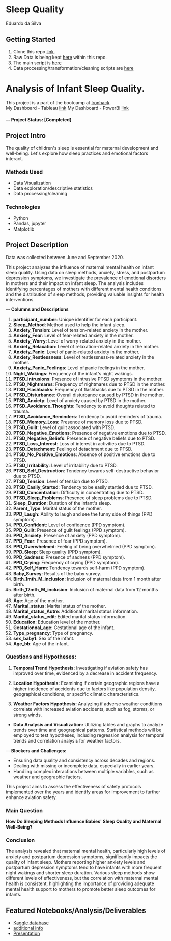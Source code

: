 # Sleep Quality
Eduardo da Silva


## Getting Started

1. Clone this repo  [link](https://github.com/drivedudu/Week_3_project.git).
2. Raw Data is being kept [here](https://www.kaggle.com/datasets/yassereleraky/aviation-accident-ntsb?select=AviationData.csv) within this repo.
3. The main script is [here](https://raw.githubusercontent.com/drivedudu/Week_3_project/main/AviationDA.ipynb)
4. Data processing/transformation/cleaning scripts are [here](https://raw.githubusercontent.com/drivedudu/Week_3_project/main/defs.py)


# Analysis of Infant Sleep Quality.

This project is a part of the bootcamp at [Ironhack](https://ironhack.com/).  
My Dashboard - Tableau [link](https://public.tableau.com/app/profile/edu.mai/viz/tableau_17195168399390/Dashboard1?publish=yes)
My Dashboard - PowerBi [link](https://github.com/drivedudu/Sleep_quality/blob/main/powerbi-tableau%20files/sleepdata-powerbi-pdf.pdf)

#### -- Project Status: [Completed]

## Project Intro
The quality of children's sleep is essential for maternal development and well-being. 
Let's explore how sleep practices and emotional factors interact.


### Methods Used
* Data Visualization
* Data exploration/descriptive statistics
* Data processing/cleaning


### Technologies
* Python
* Pandas, jupyter
* Matplotlib

## Project Description
Data was collected between June and September 2020.

This project analyzes the influence of maternal mental health on infant sleep quality. Using data on sleep methods, anxiety, stress, and postpartum depression symptoms, we investigate the prevalence of emotional disorders in mothers and their impact on infant sleep. The analysis includes identifying percentages of mothers with different mental health conditions and the distribution of sleep methods, providing valuable insights for health interventions.

-- **Columns and Descriptions**

1. **participant_number**: Unique identifier for each participant.
2. **Sleep_Method**: Method used to help the infant sleep.
3. **Anxiety_Tension**: Level of tension-related anxiety in the mother.
4. **Anxiety_Fear**: Level of fear-related anxiety in the mother.
5. **Anxiety_Worry**: Level of worry-related anxiety in the mother.
6. **Anxiety_Relaxation**: Level of relaxation-related anxiety in the mother.
7. **Anxiety_Panic**: Level of panic-related anxiety in the mother.
8. **Anxiety_Restlessness**: Level of restlessness-related anxiety in the mother.
9. **Anxiety_Panic_Feelings**: Level of panic feelings in the mother.
10. **Night_Wakings**: Frequency of the infant's night wakings.
11. **PTSD_Intrusions**: Presence of intrusive PTSD symptoms in the mother.
12. **PTSD_Nightmares**: Frequency of nightmares due to PTSD in the mother.
13. **PTSD_Flashbacks**: Frequency of flashbacks due to PTSD in the mother.
14. **PTSD_Disturbance**: Overall disturbance caused by PTSD in the mother.
15. **PTSD_Anxiety**: Level of anxiety caused by PTSD in the mother.
16. **PTSD_Avoidance_Thoughts**: Tendency to avoid thoughts related to trauma.
17. **PTSD_Avoidance_Reminders**: Tendency to avoid reminders of trauma.
18. **PTSD_Memory_Loss**: Presence of memory loss due to PTSD.
19. **PTSD_Guilt**: Level of guilt associated with PTSD.
20. **PTSD_Negative_Emotions**: Presence of negative emotions due to PTSD.
21. **PTSD_Negative_Beliefs**: Presence of negative beliefs due to PTSD.
22. **PTSD_Loss_Interest**: Loss of interest in activities due to PTSD.
23. **PTSD_Detachment**: Feeling of detachment due to PTSD.
24. **PTSD_No_Positive_Emotions**: Absence of positive emotions due to PTSD.
25. **PTSD_Irritability**: Level of irritability due to PTSD.
26. **PTSD_Self_Destruction**: Tendency towards self-destructive behavior due to PTSD.
27. **PTSD_Tension**: Level of tension due to PTSD.
28. **PTSD_Easily_Started**: Tendency to be easily startled due to PTSD.
29. **PTSD_Concentration**: Difficulty in concentrating due to PTSD.
30. **PTSD_Sleep_Problems**: Presence of sleep problems due to PTSD.
31. **Sleep_Duration**: Duration of the infant's sleep.
32. **Parent_Type**: Marital status of the mother.
33. **PPD_Laugh**: Ability to laugh and see the funny side of things (PPD symptom).
34. **PPD_Confident**: Level of confidence (PPD symptom).
35. **PPD_Guilt**: Presence of guilt feelings (PPD symptom).
36. **PPD_Anxiety**: Presence of anxiety (PPD symptom).
37. **PPD_Fear**: Presence of fear (PPD symptom).
38. **PPD_Overwhelmed**: Feeling of being overwhelmed (PPD symptom).
39. **PPD_Sleep**: Sleep quality (PPD symptom).
40. **PPD_Sadness**: Presence of sadness (PPD symptom).
41. **PPD_Crying**: Frequency of crying (PPD symptom).
42. **PPD_Self_Harm**: Tendency towards self-harm (PPD symptom).
43. **Baby_Survey**: Results of the baby survey.
44. **Birth_1mth_M_inclusion**: Inclusion of maternal data from 1 month after birth.
45. **Birth_12mth_M_inclusion**: Inclusion of maternal data from 12 months after birth.
46. **Age**: Age of the mother.
47. **Marital_status**: Marital status of the mother.
48. **Marital_status_Autre**: Additional marital status information.
49. **Marital_status_edit**: Edited marital status information.
50. **Education**: Education level of the mother.
51. **Gestationnal_age**: Gestational age of the infant.
52. **Type_pregnancy**: Type of pregnancy.
53. **sex_baby1**: Sex of the infant.
54. **Age_bb**: Age of the infant.


### Questions and Hypotheses:

1.  **Temporal Trend Hypothesis:** Investigating if aviation safety has improved over time, evidenced by a decrease in accident frequency.

2. **Location Hypothesis:** Examining if certain geographic regions have a higher incidence of accidents due to factors like population density, geographical conditions, or specific climatic characteristics.
3. **Weather Factors Hypothesis:** Analyzing if adverse weather conditions correlate with increased aviation accidents, such as fog, storms, or strong winds.

- **Data Analysis and Visualization:**
Utilizing tables and graphs to analyze trends over time and geographical patterns. Statistical methods will be employed to test hypotheses, including regression analysis for temporal trends and correlation analysis for weather factors.

-- **Blockers and Challenges:**

* Ensuring data quality and consistency across decades and regions.
* Dealing with missing or incomplete data, especially in earlier years.
* Handling complex interactions between multiple variables, such as weather and geographic factors.

This project aims to assess the effectiveness of safety protocols implemented over the years and identify areas for improvement to further enhance aviation safety.

### Main Question

**How Do Sleeping Methods Influence Babies' Sleep Quality and Maternal Well-Being?**

### Conclusion

The analysis revealed that maternal mental health, particularly high levels of anxiety and postpartum depression symptoms, significantly impacts the quality of infant sleep. Mothers reporting higher anxiety levels and postpartum depression symptoms tend to have infants with more frequent night wakings and shorter sleep duration. Various sleep methods show different levels of effectiveness, but the correlation with maternal mental health is consistent, highlighting the importance of providing adequate mental health support to mothers to promote better sleep outcomes for infants.

## Featured Notebooks/Analysis/Deliverables

* [Kaggle database](https://www.kaggle.com/datasets/thedevastator/impact-of-maternal-mental-health-on-infant-sleep)
* [additional info ](https://www.mdpi.com/2075-4418/12/7/1625)
* [Presentation](https://github.com/drivedudu/Sleep_quality/blob/main/powerbi-tableau%20files/powerpoint.pdf)





